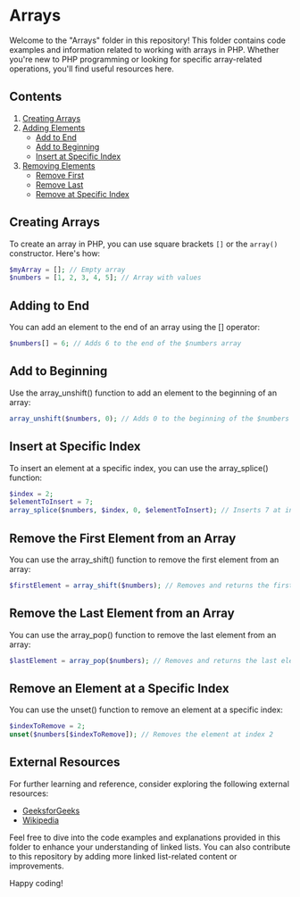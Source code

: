# Arrays

Welcome to the "Arrays" folder in this repository! This folder contains code examples and information related to working with arrays in PHP. Whether you're new to PHP programming or looking for specific array-related operations, you'll find useful resources here.

## Contents

1. [Creating Arrays](#creating-arrays)
2. [Adding Elements](#adding-elements)
    - [Add to End](#add-to-end)
    - [Add to Beginning](#add-to-beginning)
    - [Insert at Specific Index](#insert-at-specific-index)
3. [Removing Elements](#removing-elements)
    - [Remove First](#remove-first)
    - [Remove Last](#remove-last)
    - [Remove at Specific Index](#remove-at-specific-index)

## Creating Arrays

To create an array in PHP, you can use square brackets `[]` or the `array()` constructor. Here's how:

```php
$myArray = []; // Empty array
$numbers = [1, 2, 3, 4, 5]; // Array with values
```

## Adding to End

You can add an element to the end of an array using the [] operator:
```php
$numbers[] = 6; // Adds 6 to the end of the $numbers array
```

## Add to Beginning

Use the array_unshift() function to add an element to the beginning of an array:
```php
array_unshift($numbers, 0); // Adds 0 to the beginning of the $numbers array
```

## Insert at Specific Index

To insert an element at a specific index, you can use the array_splice() function:
```php
$index = 2;
$elementToInsert = 7;
array_splice($numbers, $index, 0, $elementToInsert); // Inserts 7 at index 2
```

## Remove the First Element from an Array

You can use the array_shift() function to remove the first element from an array:
```php
$firstElement = array_shift($numbers); // Removes and returns the first element
```

## Remove the Last Element from an Array

You can use the array_pop() function to remove the last element from an array:
```php
$lastElement = array_pop($numbers); // Removes and returns the last element
```

## Remove an Element at a Specific Index

You can use the unset() function to remove an element at a specific index:
```php
$indexToRemove = 2;
unset($numbers[$indexToRemove]); // Removes the element at index 2
```
## External Resources

For further learning and reference, consider exploring the following external resources:

- [GeeksforGeeks](https://www.geeksforgeeks.org/data-structures/arrays/)
- [Wikipedia](https://en.wikipedia.org/wiki/arrays)

Feel free to dive into the code examples and explanations provided in this folder to enhance your understanding of linked lists. You can also contribute to this repository by adding more linked list-related content or improvements.

Happy coding!


